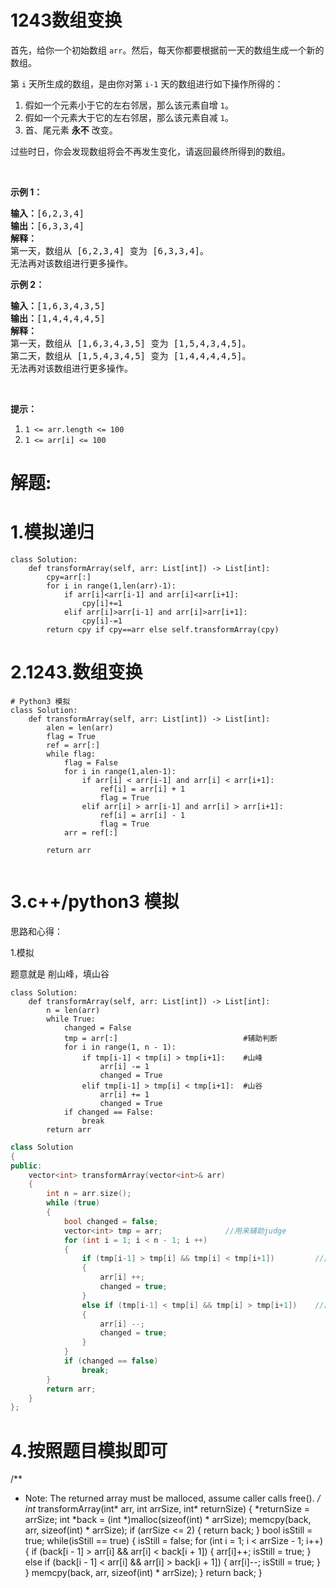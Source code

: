 # 1243数组变换
<p>首先，给你一个初始数组 <code>arr</code>。然后，每天你都要根据前一天的数组生成一个新的数组。</p>

<p>第&nbsp;<code>i</code>&nbsp;天所生成的数组，是由你对第&nbsp;<code>i-1</code>&nbsp;天的数组进行如下操作所得的：</p>

<ol>
	<li>假如一个元素小于它的左右邻居，那么该元素自增 <code>1</code>。</li>
	<li>假如一个元素大于它的左右邻居，那么该元素自减 <code>1</code>。</li>
	<li>首、尾元素 <strong>永不</strong>&nbsp;改变。</li>
</ol>

<p>过些时日，你会发现数组将会不再发生变化，请返回最终所得到的数组。</p>

<p>&nbsp;</p>

<p><strong>示例 1：</strong></p>

<pre><strong>输入：</strong>[6,2,3,4]
<strong>输出：</strong>[6,3,3,4]
<strong>解释：</strong>
第一天，数组从 [6,2,3,4] 变为 [6,3,3,4]。
无法再对该数组进行更多操作。
</pre>

<p><strong>示例 2：</strong></p>

<pre><strong>输入：</strong>[1,6,3,4,3,5]
<strong>输出：</strong>[1,4,4,4,4,5]
<strong>解释：</strong>
第一天，数组从 [1,6,3,4,3,5] 变为 [1,5,4,3,4,5]。
第二天，数组从 [1,5,4,3,4,5] 变为 [1,4,4,4,4,5]。
无法再对该数组进行更多操作。
</pre>

<p>&nbsp;</p>

<p><strong>提示：</strong></p>

<ol>
	<li><code>1 &lt;= arr.length &lt;= 100</code></li>
	<li><code>1 &lt;= arr[i] &lt;= 100</code></li>
</ol>
































# 解题:
# 1.模拟递归
```
class Solution:
    def transformArray(self, arr: List[int]) -> List[int]:
        cpy=arr[:]
        for i in range(1,len(arr)-1):
            if arr[i]<arr[i-1] and arr[i]<arr[i+1]:
                cpy[i]+=1
            elif arr[i]>arr[i-1] and arr[i]>arr[i+1]:
                cpy[i]-=1
        return cpy if cpy==arr else self.transformArray(cpy)
```
# 2.1243.数组变换
```python3
# Python3 模拟
class Solution:
    def transformArray(self, arr: List[int]) -> List[int]:
        alen = len(arr)
        flag = True
        ref = arr[:]
        while flag:
            flag = False
            for i in range(1,alen-1):
                if arr[i] < arr[i-1] and arr[i] < arr[i+1]:
                    ref[i] = arr[i] + 1
                    flag = True
                elif arr[i] > arr[i-1] and arr[i] > arr[i+1]:
                    ref[i] = arr[i] - 1
                    flag = True
            arr = ref[:]
            
        return arr
                
```

# 3.c++/python3 模拟
思路和心得：

1.模拟

题意就是 削山峰，填山谷


```python3 []
class Solution:
    def transformArray(self, arr: List[int]) -> List[int]:
        n = len(arr)
        while True:
            changed = False
            tmp = arr[:]                            #辅助判断
            for i in range(1, n - 1):
                if tmp[i-1] < tmp[i] > tmp[i+1]:    #山峰
                    arr[i] -= 1
                    changed = True
                elif tmp[i-1] > tmp[i] < tmp[i+1]:  #山谷
                    arr[i] += 1
                    changed = True
            if changed == False:
                break
        return arr
```
```c++ []
class Solution 
{
public:
    vector<int> transformArray(vector<int>& arr) 
    {
        int n = arr.size();
        while (true)
        {
            bool changed = false;
            vector<int> tmp = arr;              //用来辅助judge
            for (int i = 1; i < n - 1; i ++)
            {
                if (tmp[i-1] > tmp[i] && tmp[i] < tmp[i+1])         //山谷
                {
                    arr[i] ++;
                    changed = true;
                }
                else if (tmp[i-1] < tmp[i] && tmp[i] > tmp[i+1])    //山峰
                {
                    arr[i] --;
                    changed = true;
                }
            }
            if (changed == false)
                break;
        }
        return arr;
    }
};
```

# 4.按照题目模拟即可
/**
 * Note: The returned array must be malloced, assume caller calls free().
 */
int* transformArray(int* arr, int arrSize, int* returnSize)
{
    *returnSize = arrSize;
    int *back = (int *)malloc(sizeof(int) * arrSize);
    memcpy(back, arr, sizeof(int) * arrSize);
    if (arrSize <= 2) {
        return back;
    }
    bool isStill = true;
    while(isStill == true) {
        isStill = false;
        for (int i = 1; i < arrSize - 1; i++) {
            if (back[i - 1] > arr[i] && arr[i] < back[i + 1]) {
                arr[i]++;
                isStill = true;
            } else if (back[i - 1] < arr[i] && arr[i] > back[i + 1]) {
                arr[i]--;
                isStill = true;
            }
        }
    memcpy(back, arr, sizeof(int) * arrSize);
    }
    return back;
}
